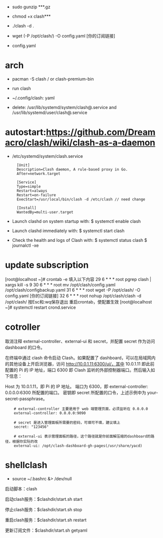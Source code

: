 #
- sudo gunzip ***.gz
- chmod +x clash***
- ./clash -d .

- wget (-P /opt/clash/) -O config.yaml [你的订阅链接]
- config.yaml

# arch

- pacman -S clash / or clash-premium-bin
- run clash
- ~/.config/clash: yaml

- delete: /usr/lib/systemd/system/clash@.service and  /usr/lib/systemd/user/clash@.service

# autostart:https://github.com/Dreamacro/clash/wiki/clash-as-a-daemon

- /etc/systemd/system/clash.service

        [Unit]
        Description=Clash daemon, A rule-based proxy in Go.
        After=network.target
        
        [Service]
        Type=simple
        Restart=always
        Restart=on-failure
        ExecStart=/usr/local/bin/clash -d /etc/clash // need change
        
        [Install]
        WantedBy=multi-user.target

- Launch clashd on system startup with:
$ systemctl enable clash
- Launch clashd immediately with:
$ systemctl start clash
- Check the health and logs of Clash with:
$ systemctl status clash
$ journalctl -xe

# update subscription
[root@localhost ~]# crontab -e
填入以下内容
29 6    * * *   root    pgrep clash | xargs kill -s 9
30 6    * * *   root    mv /opt/clash/config.yaml /opt/clash/configbackup.yaml
31 6    * * *   root    wget -P /opt/clash/ -O config.yaml [你的订阅链接]
32 6    * * *   root    nohup /opt/clash/clash -d /opt/clash/
按Esc和:wq保存退出
重启crontab，使配置生效
[root@localhost ~]# systemctl restart crond.service

# cotroller

取消注释 external-controller、external-ui 和 secret，并配置 secret 作为访问 dashboard 的口令。

在终端中通过 clash 命令启动 Clash。如果配置了 dashboard，可以在局域网内的其他设备上开启浏览器，访问 http://10.0.1.11:6300/ui/，其中 10.0.1.11 即此前配置的 Pi 的 IP 地址，端口 6300 即 Clash 监听的外部控制器端口。然后输入如下信息：

Host 为 10.0.1.11，即 Pi 的 IP 地址。
端口为 6300，即 external-controller: 0.0.0.0:6300 所配置的端口。
密钥即 secret 所配置的口令，上述示例中为 your-secret-passphrase。

        # external-controller 主要是用于 web 端管理页面，必须监听在 0.0.0.0
        external-controller: 0.0.0.0:9090
        
        # secret 是进入管理面板所需要的密码，可填可不填，建议填上
        secret: "123456"
        
        # external-ui 表示管理面板的路径，这个路径就是你前面解压缩的dashboard的路径，根据你实际的改
        external-ui: /opt/clash-dashboard-gh-pages(/usr/share/yacd)

# shellclash

- source ~/.bashrc &> /dev/null

启动脚本：clash

启动clash服务：$clashdir/start.sh start

停止clash服务：$clashdir/start.sh stop

重启clash服务：$clashdir/start.sh restart

更新订阅文件：$clashdir/start.sh getyaml


